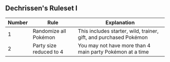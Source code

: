 ## Dechrissen's Ruleset I

Number | Rule | Explanation
--- | --- | ---
1 | Randomize all Pokémon | This includes starter, wild, trainer, gift, and purchased Pokémon
2 | Party size reduced to 4 | You may not have more than 4 main party Pokémon at a time
